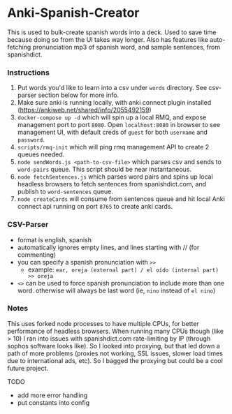 # Anki-Spanish-Creator

This is used to bulk-create spanish words into a deck.  Used to save time because doing so from the UI takes way longer.  Also has features like auto-fetching pronunciation mp3 of spanish word, and sample sentences, from spanishdict.


### Instructions

1. Put words you'd like to learn into a csv under `words` directory.  See csv-parser section below for more info.
2. Make sure anki is running locally, with anki connect plugin installed (https://ankiweb.net/shared/info/2055492159)
3. `docker-compose up -d` which will spin up a local RMQ, and expose management port to port `8080`.  Open `localhost:8080` in browser to see management UI, with default creds of `guest` for both `username` and `password`.
4. `scripts/rmq-init` which will ping rmq management API to create 2 queues needed.
5. `node sendWords.js <path-to-csv-file>` which parses csv and sends to `word-pairs` queue.  This script should be near instantaneous.
6. `node fetchSentences.js` which parses word pairs and spins up local headless browsers to fetch sentences from spanishdict.com, and publish to `word-sentences` queue.
7. `node createCards` will consume from sentences queue and hit local Anki connect api running on port `8765` to create anki cards.


### CSV-Parser

- format is english, spanish
- automatically ignores empty lines, and lines starting with // (for commenting)
- you can specify a spanish pronunciation with `>>`
  - example:  `ear, oreja (external part) / el oído (internal part) >> oreja`
- `<>` can be used to force spanish pronunciation to include more than one word.  otherwise will always be last word (ie, `nino` instead of `el nino`)


### Notes

This uses forked node processes to have multiple CPUs, for better performance of headless browsers.  When running many CPUs though (like > 10) I ran into issues with spanishdict.com rate-limiting by IP (through sophos software looks like).  So I looked into proxying, but that led down a path of more problems (proxies not working, SSL issues, slower load times due to international ads, etc).  So I bagged the proxying but could be a cool future project.


TODO

- add more error handling
- put constants into config